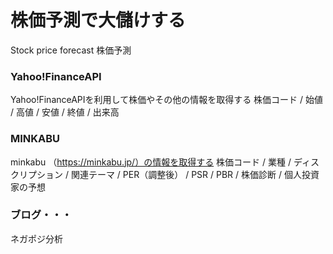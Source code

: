 # 株価予測で大儲けする
Stock price forecast 株価予測

### Yahoo!FinanceAPI
Yahoo!FinanceAPIを利用して株価やその他の情報を取得する
株価コード / 始値 / 高値 / 安値 / 終値 / 出来高

### MINKABU
minkabu （https://minkabu.jp/）の情報を取得する
株価コード / 業種 / ディスクリプション / 関連テーマ / PER（調整後） / PSR / PBR / 株価診断 / 個人投資家の予想

### ブログ・・・
ネガポジ分析
